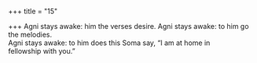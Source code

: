 +++
title = "15"

+++
Agni stays awake: him the verses desire. Agni stays awake: to him go the  melodies.  
Agni stays awake: to him does this Soma say, “I am at home in  
fellowship with you.”  